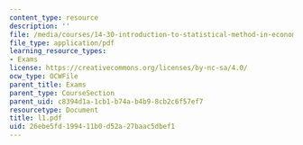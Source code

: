 ```yaml
---
content_type: resource
description: ''
file: /media/courses/14-30-introduction-to-statistical-method-in-economics-spring-2006/26ebe5fd199411b0d52a27baac5dbef1_l1.pdf
file_type: application/pdf
learning_resource_types:
- Exams
license: https://creativecommons.org/licenses/by-nc-sa/4.0/
ocw_type: OCWFile
parent_title: Exams
parent_type: CourseSection
parent_uid: c8394d1a-1cb1-b74a-b4b9-8cb2c6f57ef7
resourcetype: Document
title: l1.pdf
uid: 26ebe5fd-1994-11b0-d52a-27baac5dbef1
---
```

